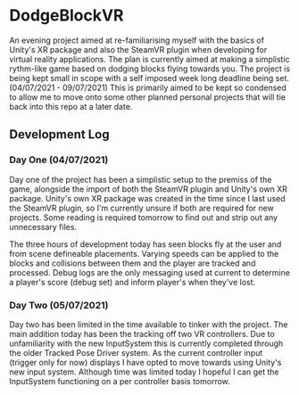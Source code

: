 # DodgeBlockVR
An evening project aimed at re-familiarising myself with the basics of Unity's XR package and also the SteamVR plugin when developing for virtual reality applications.
The plan is currently aimed at making a simplistic rythm-like game based on dodging blocks flying towards you. 
The project is being kept small in scope with a self imposed week long deadline being set. (04/07/2021 - 09/07/2021) This is primarily aimed to be kept so condensed to allow me to move onto some other planned personal projects that will tie back into this repo at a later date. 

## Development Log

### Day One (04/07/2021)
Day one of the project has been a simplistic setup to the premiss of the game, alongside the import of both the SteamVR plugin and Unity's own XR package.
Unity's own XR package was created in the time since I last used the SteamVR plugin, so I'm currently unsure if both are required for new projects. Some reading is required tomorrow to find out and strip out any unnecessary files.

The three hours of development today has seen blocks fly at the user and from scene defineable placements. Varying speeds can be applied to the blocks and collisions between them and the player are tracked and processed. Debug logs are the only messaging used at current to determine a player's score (debug set) and inform player's when they've lost.

### Day Two (05/07/2021)
Day two has been limited in the time available to tinker with the project. The main addition today has been the tracking off two VR controllers. Due to unfamiliarity with the new InputSystem this is currently completed through the older Tracked Pose Driver system. 
As the current controller input (trigger only for now) displays I have opted to move towards using Unity's new input system. Although time was limited today I hopeful I can get the InputSystem functioning on a per controller basis tomorrow.
